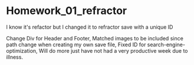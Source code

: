# Homework_01_refractor
I know it's refactor but I changed it to refractor save with a unique ID

Change Div for Header and Footer,
Matched images to be included since path change when creating my own save file,
Fixed ID for search-engine-optimization,
Will do more just have not had a very productive week due to illness. 
